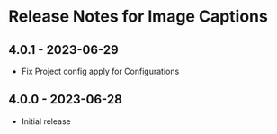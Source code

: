 # Release Notes for Image Captions

## 4.0.1 - 2023-06-29

- Fix Project config apply for Configurations

## 4.0.0 - 2023-06-28

- Initial release
